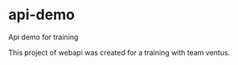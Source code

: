 # api-demo
Api demo for training

This project of webapi was created for a training with team ventus.

